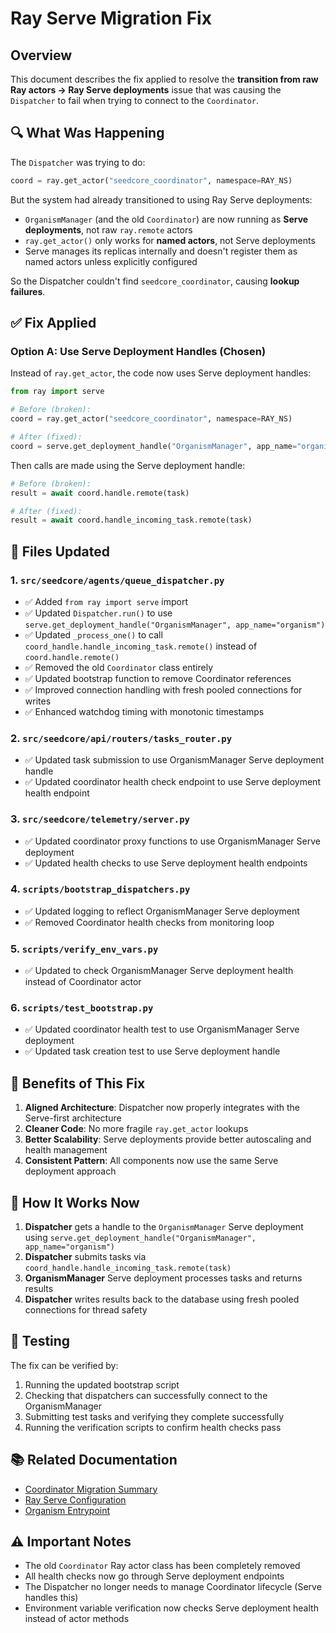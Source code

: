 # Ray Serve Migration Fix

## Overview

This document describes the fix applied to resolve the **transition from raw Ray actors → Ray Serve deployments** issue that was causing the `Dispatcher` to fail when trying to connect to the `Coordinator`.

## 🔍 What Was Happening

The `Dispatcher` was trying to do:

```python
coord = ray.get_actor("seedcore_coordinator", namespace=RAY_NS)
```

But the system had already transitioned to using Ray Serve deployments:

* `OrganismManager` (and the old `Coordinator`) are now running as **Serve deployments**, not raw `ray.remote` actors
* `ray.get_actor()` only works for **named actors**, not Serve deployments
* Serve manages its replicas internally and doesn't register them as named actors unless explicitly configured

So the Dispatcher couldn't find `seedcore_coordinator`, causing **lookup failures**.

## ✅ Fix Applied

### Option A: Use Serve Deployment Handles (Chosen)

Instead of `ray.get_actor`, the code now uses Serve deployment handles:

```python
from ray import serve

# Before (broken):
coord = ray.get_actor("seedcore_coordinator", namespace=RAY_NS)

# After (fixed):
coord = serve.get_deployment_handle("OrganismManager", app_name="organism")
```

Then calls are made using the Serve deployment handle:

```python
# Before (broken):
result = await coord.handle.remote(task)

# After (fixed):
result = await coord.handle_incoming_task.remote(task)
```

## 📝 Files Updated

### 1. `src/seedcore/agents/queue_dispatcher.py`
- ✅ Added `from ray import serve` import
- ✅ Updated `Dispatcher.run()` to use `serve.get_deployment_handle("OrganismManager", app_name="organism")`
- ✅ Updated `_process_one()` to call `coord_handle.handle_incoming_task.remote()` instead of `coord.handle.remote()`
- ✅ Removed the old `Coordinator` class entirely
- ✅ Updated bootstrap function to remove Coordinator references
- ✅ Improved connection handling with fresh pooled connections for writes
- ✅ Enhanced watchdog timing with monotonic timestamps

### 2. `src/seedcore/api/routers/tasks_router.py`
- ✅ Updated task submission to use OrganismManager Serve deployment handle
- ✅ Updated coordinator health check endpoint to use Serve deployment health endpoint

### 3. `src/seedcore/telemetry/server.py`
- ✅ Updated coordinator proxy functions to use OrganismManager Serve deployment
- ✅ Updated health checks to use Serve deployment health endpoints

### 4. `scripts/bootstrap_dispatchers.py`
- ✅ Updated logging to reflect OrganismManager Serve deployment
- ✅ Removed Coordinator health checks from monitoring loop

### 5. `scripts/verify_env_vars.py`
- ✅ Updated to check OrganismManager Serve deployment health instead of Coordinator actor

### 6. `scripts/test_bootstrap.py`
- ✅ Updated coordinator health test to use OrganismManager Serve deployment
- ✅ Updated task creation test to use Serve deployment handle

## 🚀 Benefits of This Fix

1. **Aligned Architecture**: Dispatcher now properly integrates with the Serve-first architecture
2. **Cleaner Code**: No more fragile `ray.get_actor` lookups
3. **Better Scalability**: Serve deployments provide better autoscaling and health management
4. **Consistent Pattern**: All components now use the same Serve deployment approach

## 🔧 How It Works Now

1. **Dispatcher** gets a handle to the `OrganismManager` Serve deployment using `serve.get_deployment_handle("OrganismManager", app_name="organism")`
2. **Dispatcher** submits tasks via `coord_handle.handle_incoming_task.remote(task)`
3. **OrganismManager** Serve deployment processes tasks and returns results
4. **Dispatcher** writes results back to the database using fresh pooled connections for thread safety

## 🧪 Testing

The fix can be verified by:

1. Running the updated bootstrap script
2. Checking that dispatchers can successfully connect to the OrganismManager
3. Submitting test tasks and verifying they complete successfully
4. Running the verification scripts to confirm health checks pass

## 📚 Related Documentation

- [Coordinator Migration Summary](COORDINATOR_MIGRATION_SUMMARY.md)
- [Ray Serve Configuration](deploy/rayservice.yaml)
- [Organism Entrypoint](entrypoints/organism_entrypoint.py)

## ⚠️ Important Notes

- The old `Coordinator` Ray actor class has been completely removed
- All health checks now go through Serve deployment endpoints
- The Dispatcher no longer needs to manage Coordinator lifecycle (Serve handles this)
- Environment variable verification now checks Serve deployment health instead of actor methods
